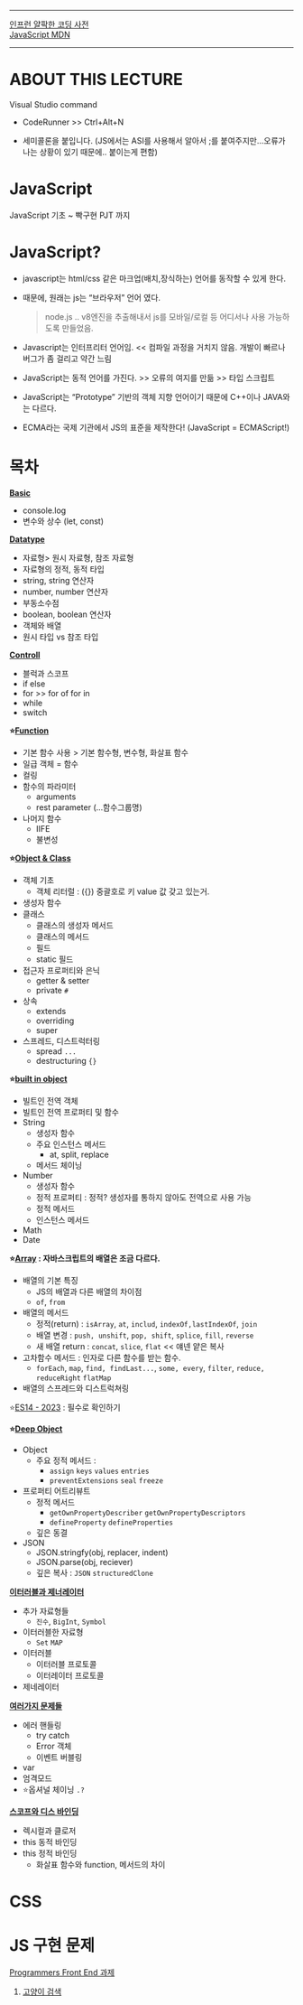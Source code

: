 *****

[인프런 얄팍한 코딩 사전](https://www.inflearn.com/course/%EC%A0%9C%EB%8C%80%EB%A1%9C-%ED%8C%8C%EB%8A%94-%EC%9E%90%EB%B0%94%EC%8A%A4%ED%81%AC%EB%A6%BD%ED%8A%B8#reviews)  
[JavaScript MDN](https://developer.mozilla.org/en-US/docs/Web/JavaScript)

*****


# ABOUT THIS LECTURE

Visual Studio command

- CodeRunner >> Ctrl+Alt+N

- 세미콜론을 붙입니다.
  (JS에서는 ASI를 사용해서 알아서 ;를 붙여주지만...오류가 나는 상황이 있기 때문에.. 붙이는게 편함) 


# JavaScript

JavaScript 기초 ~ 빡구현 PJT 까지 

# JavaScript?

- javascript는 html/css 같은 마크업(배치,장식하는) 언어를 동작할 수 있게 한다.
- 때문에, 원래는 js는 “브라우저” 언어 였다. 
  
   > node.js .. v8엔진을 추출해내서 js를 모바일/로컬 등 어디서나 사용 가능하도록 만들었음.
- Javascript는 인터프리터 언어임. << 컴파일 과정을 거치지 않음. 개발이 빠르나 버그가 좀 걸리고 약간 느림
- JavaScript는 동적 언어를 가진다. >> 오류의 여지를 만듦 >> 타입 스크립트
- JavaScript는 “Prototype” 기반의 객체 지향 언어이기 때문에 C++이나 JAVA와는 다르다.
- ECMA라는 국제 기관에서 JS의 표준을 제작한다! (JavaScript = ECMAScript!)

# 목차

**[Basic](./Basic)**

- console.log
- 변수와 상수 (let, const)

**[Datatype](./DataType&Operator)**

- 자료형> 원시 자료형, 참조 자료형 
- 자료형의 정적, 동적 타입 
- string, string 연산자
- number, number 연산자
- 부동소수점
- boolean, boolean 연산자
- 객체와 배열
- 원시 타입 vs 참조 타입

**[Controll](./Controll/)**
- 블럭과 스코프
- if else 
- for >> for of for in
- while
- switch

**⭐️[Function](./Function/)**
- 기본 함수 사용 > 기본 함수형, 변수형, 화살표 함수
- 일급 객체 = 함수
- 컬링
- 함수의 파라미터
  - arguments
  - rest parameter (...함수그룹명)
- 나머지 함수
  - IIFE
  - 불변성

**⭐️[Object & Class](./Object&Class/)**
- 객체 기초
  - 객체 리터럴 : ({}) 중괄호로 키 value 값 갖고 있는거.
- 생성자 함수
- 클래스
  - 클래스의 생성자 메서드
  - 클래스의 메서드
  - 필드
  - static 필드
- 접근자 프로퍼티와 은닉
  - getter & setter
  - private `#`
- 상속
  - extends
  - overriding
  - super
- 스프레드, 디스트럭터링
  - spread `...`
  - destructuring `{}`

**⭐️[built in object](./BuiltIn)**
- 빌트인 전역 객체
- 빌트인 전역 프로퍼티 및 함수
- String
  - 생성자 함수
  - 주요 인스턴스 메서드
    - at, split, replace
  - 메서드 체이닝 
- Number
  - 생성자 함수
  - 정적 프로퍼티 : 정적? 생성자를 통하지 않아도 전역으로 사용 가능
  - 정적 메서드
  - 인스턴스 메서드
- Math
- Date

**⭐️[Array](./Array) : 자바스크립트의 배열은 조금 다르다.**
- 배열의 기본 특징 
  - JS의 배열과 다른 배열의 차이점 
  - `of`, `from`
- 배열의 메서드
  - 정적(return) : `isArray`, `at`, `includ`, `indexOf,lastIndexOf`, `join`
  - 배열 변경 : `push, unshift`, `pop, shift`, `splice`, `fill`, `reverse`
  - 새 배열 return : `concat`, `slice`, `flat` << 얘넨 얕은 복사
- 고차함수 메서드 : 인자로 다른 함수를 받는 함수.
  - `forEach`, `map`, `find, findLast...`, `some, every`, `filter`, `reduce, reduceRight` `flatMap`
- 배열의 스프레드와 디스트럭쳐링

⭐️[ES14 - 2023](https://www.yalco.kr/lectures/javascript-2023/) : 필수로 확인하기


**⭐️[Deep Object](./Object)**
- Object
  - 주요 정적 메서드 : 
    - `assign` `keys` `values` `entries`
    - `preventExtensions` `seal` `freeze`
- 프로퍼티 어트리뷰트
  - 정적 메서드 
    - `getOwnPropertyDescriber` `getOwnPropertyDescriptors`
    - `defineProperty` `defineProperties`
  - 깊은 동결 
- JSON
  - JSON.stringfy(obj, replacer, indent)
  - JSON.parse(obj, reciever)
  - 깊은 복사 : `JSON` `structuredClone`

**[이터러블과 제너레이터](./Iterable&Generator)**
- 추가 자료형들 
  - `진수`, `BigInt`, `Symbol`
- 이터러블한 자료형
  - `Set` `MAP` 
- 이터러블
  - 이터러블 프로토콜
  - 이터레이터 프로토콜
- 제네레이터

**[여러가지 문제들](./ErrorHandling/)**
- 에러 핸들링
  - try catch
  - Error 객체
  - 이벤트 버블링
- var
- 엄격모드
- ⭐옵셔널 체이닝 `.?`

**[스코프와 디스 바인딩](./Scope&this/)**
- 렉시컬과 클로저 
- this 동적 바인딩
- this 정적 바인딩
  - 화살표 함수와 function, 메서드의 차이

# CSS

# JS 구현 문제

[Programmers Front End 과제](https://school.programmers.co.kr/skill_check_assignments)

1. [고양이 검색](https://school.programmers.co.kr/skill_check_assignments/4)
